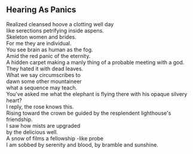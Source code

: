 Hearing As Panics
-----------------
Realized cleansed hoove a clotting well day  
like serections petrifying inside aspens.  
Skeleton women and brides.  
For me they are individual.  
You see brain as human as the fog.  
Amid the red panic of the eternity.  
A hidden carpet making a manly thing of a probable meeting with a god.  
They hated it with dead leaves.  
What we say circumscribes to  
dawn some other mountaineer  
what a sequence may teach.  
You've asked me what the elephant is flying there with his opaque silvery heart?  
I reply, the rose knows this.  
Rising toward the crown be guided by the resplendent lighthouse's friendship.  
I saw how mists are upgraded  
by the delicious well.  
A snow of films a fellowship -like probe  
I am sobbed by serenity and blood, by bramble and sunshine.  
